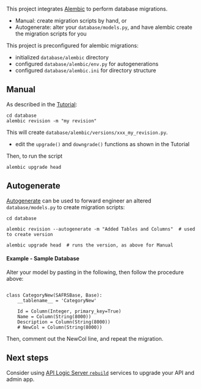 This project integrates [Alembic](https://alembic.sqlalchemy.org/en/latest/index.html) to perform database migrations.
* Manual: create migration scripts by hand, or
* Autogenerate: alter your `database/models.py`, and have alembic create the migration scripts for you

This project is preconfigured for alembic migrations:
* initialized `database/alembic` directory
* configured `database/alembic/env.py` for autogenerations
* configured `database/alembic.ini` for directory structure

## Manual
As described in the [Tutorial](https://alembic.sqlalchemy.org/en/latest/tutorial.html):
```
cd database
alembic revision -m "my revision"
```
This will create `database/alembic/versions/xxx_my_revision.py`.
* edit the `upgrade()` and `downgrade()` functions as shown in the Tutorial

Then, to run the script
```
alembic upgrade head
```

## Autogenerate
[Autogenerate](https://alembic.sqlalchemy.org/en/latest/autogenerate.html) can be used to forward engineer an altered `database/models.py` to create migration scripts:
```
cd database

alembic revision --autogenerate -m "Added Tables and Columns"  # used to create version

alembic upgrade head  # runs the version, as above for Manual
```

#### Example - Sample Database

Alter your model by pasting in the following, then follow the procedure above:
```

class CategoryNew(SAFRSBase, Base):
    __tablename__ = 'CategoryNew'

    Id = Column(Integer, primary_key=True)
    Name = Column(String(8000))
    Description = Column(String(8000))
    # NewCol = Column(String(8000))
```

Then, comment out the NewCol line, and repeat the migration.

## Next steps
Consider using [API Logic Server `rebuild`](https://github.com/valhuber/ApiLogicServer/wiki#rebuilding) services to upgrade your API and admin app.